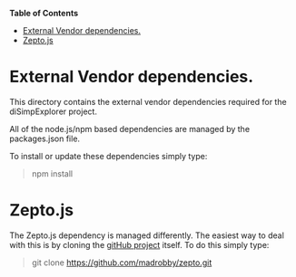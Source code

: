 **Table of Contents**

  - [External Vendor dependencies.](#external-vendor-dependencies-)
  - [Zepto.js](#zepto-js)

<!--- END TOC -->

# External Vendor dependencies.

This directory contains the external vendor dependencies required for the 
diSimpExplorer project.

All of the node.js/npm based dependencies are managed by the 
packages.json file.

To install or update these dependencies simply type:

> npm install 

# Zepto.js

The Zepto.js dependency is managed differently. The easiest way to deal 
with this is by cloning the [gitHub 
project](https://github.com/madrobby/zepto) itself. To do this simply type:

> git clone https://github.com/madrobby/zepto.git